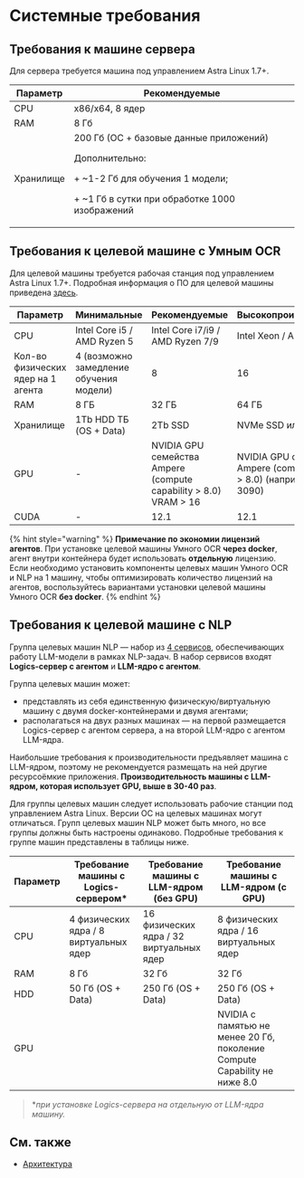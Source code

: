 # Системные требования


## Требования к машине сервера 

Для сервера требуется машина под управлением Astra Linux 1.7+. 


| Параметр         | Рекомендуемые                  |
| ---------------- | ------------------------------ | 
| CPU              | x86/x64, 8 ядер                |                  
| RAM              | 8 Гб                 |      
| Хранилище        |  200 Гб (ОС + базовые данные приложений) <p> Дополнительно:</p> <p> + ~1-2 Гб для обучения 1 модели; </p> <p> +  ~1 Гб в сутки при обработке 1000 изображений </p> |           




## Требования к целевой машине с Умным OCR

Для целевой машины требуется рабочая станция под управлением Astra Linux 1.7+. Подробная информация о ПО для целевой машины приведена [здесь](https://docs.primo-rpa.ru/primo-rpa/primo-rpa-ai-server/installing/linux/target-machine-smart-ocr/before-installation).

| Параметр   | Минимальные        |  Рекомендуемые                     | Высокопроизводительные  |
| ---------- | ------------------ | ---------------------------------- | ----------------------- |
| CPU        | Intel Core i5 / AMD Ryzen 5 | Intel Core i7/i9 / AMD Ryzen 7/9 | Intel Xeon / AMD EPYC |
| Кол-во физических ядер на 1 агента | 4 (возможно замедление обучения модели) | 8 | 16          |
| RAM        | 8 ГБ               | 32 ГБ                              | 64 ГБ                   | 
| Хранилище  | 1Tb HDD ТБ (OS + Data) | 2Tb SSD                            | NVMe SSD или RAID       | 
| GPU        | - | NVIDIA GPU семейства Ampere (compute capability > 8.0) VRAM > 16 | NVIDIA GPU семейства Ampere (compute capability > 8.0) (например, RTX 3090) | 
| CUDA       | -                  | 12.1                               | 12.1                    | 



{% hint style="warning" %} 
**Примечание по экономии лицензий агентов**. При установке целевой машины Умного OCR **через docker**, агент внутри контейнера будет использовать **отдельную** лицензию. Если необходимо установить компоненты целевых машин Умного OCR и NLP на 1 машину, чтобы оптимизировать количество лицензий на агентов, воспользуйтесь вариантами установки целевой машины Умного OCR **без docker**. 
{% endhint %}




## Требования к целевой машине с NLP

Группа целевых машин NLP — набор из [4 сервисов](https://docs.primo-rpa.ru/primo-rpa/primo-rpa-ai-server/installing/linux/target-machines-nlp/before-installation), обеспечивающих работу LLM-модели в рамках NLP-задач. В набор сервисов входят **Logics-сервер с агентом** и
**LLM-ядро с агентом**. 

Группа целевых машин может:
* представлять из себя единственную физическую/виртуальную машину с двумя docker-контейнерами и двумя агентами;
* располагаться на двух разных машинах  — на первой размещается Logics-сервер с агентом сервера, а на второй LLM-ядро с агентом LLM-ядра.

Наибольшие требования к производительности предъявляет машина с LLM-ядром, поэтому не рекомендуется размещать на ней другие ресурсоёмкие приложения. **Производительность машины с LLM-ядром, которая использует GPU, выше в 30-40 раз**.

Для группы целевых машин следует использовать рабочие станции под управлением Astra Linux. Версии ОС на целевых машинах могут отличаться. Групп целевых машин NLP может быть много, но все группы должны быть настроены одинаково. Подробные требования к группе машин представлены в таблицы ниже.


| Параметр        | Требование машины с Logics-сервером\*    | Требование машины с LLM-ядром  (без GPU)	     | Требование машины с LLM-ядром (с GPU)	         | 
| --------------- | -------------------------------------- |------------------------------------------------ | ----------------------------------------------- | 
| CPU             | 4 физических ядра / 8 виртуальных ядер | 16 физических ядра / 32 виртуальных ядер 	     | 8 физических ядра / 16 виртуальных ядер 	       | 
| RAM             | 8 Гб	                                 | 32 Гб	                                	       | 32 Гб	                                	       |  
| HDD             | 50 Гб (OS + Data)	                     | 250 Гб (OS + Data)	                    	       | 250 Гб (OS + Data)	                    	       |
| GPU             |                                        |                                          | NVIDIA с памятью не менее 20 Гб, поколение Compute Capability не ниже 8.0 |



> \**при установке Logics-сервера на отдельную от LLM-ядра машину.* 




## См. также
* [Архитектура](https://docs.primo-rpa.ru/primo-rpa/primo-rpa-ai-server/common/components)
